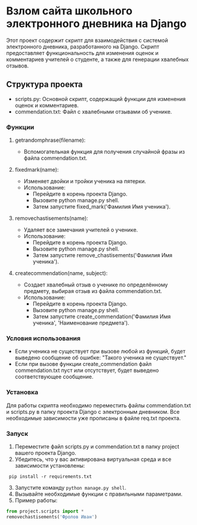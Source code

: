 # Взлом сайта школьного электронного дневника на Django

Этот проект содержит скрипт для взаимодействия с системой электронного дневника, разработанного на Django. Скрипт предоставляет функциональность для изменения оценок и комментариев учителей о студенте, а также для генерации хвалебных отзывов.

## Структура проекта

- scripts.py: Основной скрипт, содержащий функции для изменения оценок и комментариев.
- commendation.txt: Файл с хвалебными отзывами об ученике.

### Функции

1. getrandomphrase(filename):
   - Вспомогательная функция для получения случайной фразы из файла commendation.txt.

2. fixedmark(name):
   - Изменяет двойки и тройки ученика на пятерки.
   - Использование:
     - Перейдите в корень проекта Django.
     - Вызовите python manage.py shell.
     - Затем запустите fixed_mark('Фамилия Имя ученика').

3. removechastisements(name):
   - Удаляет все замечания учителей о ученике.
   - Использование:
     - Перейдите в корень проекта Django.
     - Вызовите python manage.py shell.
     - Затем запустите remove_chastisements('Фамилия Имя ученика').

4. createcommendation(name, subject):
   - Создает хвалебный отзыв о ученике по определённому предмету, выбирая отзыв из файла commendation.txt.
   - Использование:
     - Перейдите в корень проекта Django.
     - Вызовите python manage.py shell.
     - Затем запустите create_commendation('Фамилия Имя ученика', 'Наименование предмета').

### Условия использования

- Если ученика не существует при вызове любой из функций, будет выведено сообщение об ошибке: "Такого ученика не существует."
- Если при вызове функции create_commendation файл commendation.txt пуст или отсутствует, будет выведено соответствующее сообщение.
  
### Установка

Для работы скрипта необходимо переместить файлы commendation.txt и scripts.py в папку проекта Django с электронным дневником. Все необходимые зависимости уже прописаны в файле req.txt проекта.

### Запуск

1. Переместите файл scripts.py и commendation.txt в папку project вашего проекта Django.
2. Убедитесь, что у вас активирована виртуальная среда и все зависимости установлены:

```
 pip install -r requirements.txt
```

3. Запустите команду `python manage.py shell`.
4. Вызывайте необходимые функции с правильными параметрами.
5. Пример работы:

 ```python
from project.scripts import *
removechastisements('Фролов Иван')
```
